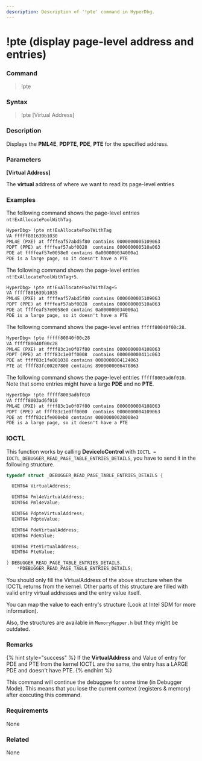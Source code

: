 ```yaml
---
description: Description of '!pte' command in HyperDbg.
---
```


# !pte \(display page-level address and entries\)

### Command

> !pte

### Syntax

> !pte \[Virtual Address\]

### Description

Displays the **PML4E**, **PDPTE**, **PDE**, **PTE** for the specified address.  


### Parameters

**\[Virtual Address\]**

The **virtual** address of where we want to read its page-level entries

### Examples

The following command shows the page-level entries `nt!ExAllocatePoolWithTag`.

```diff
HyperDbg> !pte nt!ExAllocatePoolWithTag
VA fffff801639b1030
PML4E (PXE) at ffffeaf57abd5f80 contains 0000000005109063
PDPT (PPE) at ffffeaf57abf0028  contains 000000000510a063
PDE at ffffeaf57e0058e0 contains 0a000000034000a1
PDE is a large page, so it doesn't have a PTE
```

The following command shows the page-level entries `nt!ExAllocatePoolWithTag+5`.

```diff
HyperDbg> !pte nt!ExAllocatePoolWithTag+5
VA fffff801639b1035
PML4E (PXE) at ffffeaf57abd5f80 contains 0000000005109063
PDPT (PPE) at ffffeaf57abf0028  contains 000000000510a063
PDE at ffffeaf57e0058e0 contains 0a000000034000a1
PDE is a large page, so it doesn't have a PTE
```

The following command shows the page-level entries `fffff80040f00c28`.

```diff
HyperDbg> !pte fffff80040f00c28
VA fffff80040f00c28
PML4E (PXE) at ffff83c1e0f07f80 contains 0000000004108063
PDPT (PPE) at ffff83c1e0ff0008  contains 000000000411c063
PDE at ffff83c1fe001038 contains 0000000004124063
PTE at ffff83fc00207800 contains 8900000006470863
```

The following command shows the page-level entries `fffff8003ad6f010`. Note that some entries might have a large **PDE** and no **PTE**.

```diff
HyperDbg> !pte fffff8003ad6f010
VA fffff8003ad6f010
PML4E (PXE) at ffff83c1e0f07f80 contains 0000000004108063
PDPT (PPE) at ffff83c1e0ff0000  contains 0000000004109063
PDE at ffff83c1fe000eb0 contains 00000000028008e3
PDE is a large page, so it doesn't have a PTE
```

### IOCTL

This function works by calling **DeviceIoControl** with `IOCTL = IOCTL_DEBUGGER_READ_PAGE_TABLE_ENTRIES_DETAILS`, you have to send it in the following structure.

```c
typedef struct _DEBUGGER_READ_PAGE_TABLE_ENTRIES_DETAILS {

  UINT64 VirtualAddress;

  UINT64 Pml4eVirtualAddress;
  UINT64 Pml4eValue;

  UINT64 PdpteVirtualAddress;
  UINT64 PdpteValue;

  UINT64 PdeVirtualAddress;
  UINT64 PdeValue;

  UINT64 PteVirtualAddress;
  UINT64 PteValue;

} DEBUGGER_READ_PAGE_TABLE_ENTRIES_DETAILS,
    *PDEBUGGER_READ_PAGE_TABLE_ENTRIES_DETAILS;
```

You should only fill the VirtualAddress of the above structure when the IOCTL returns from the kernel. Other parts of this structure are filled with valid entry virtual addresses and the entry value itself.

You can map the value to each entry's structure \(Look at Intel SDM for more information\).

Also, the structures are available in `MemoryMapper.h` but they might be outdated.

### **Remarks**

{% hint style="success" %}
If the **VirtualAddress** and Value of entry for PDE and PTE from the kernel IOCTL are the same, the entry has a LARGE PDE and doesn't have PTE.
{% endhint %}

This command will continue the debuggee for some time \(in Debugger Mode\). This means that you lose the current context \(registers & memory\) after executing this command.

### Requirements

None

### Related

None

